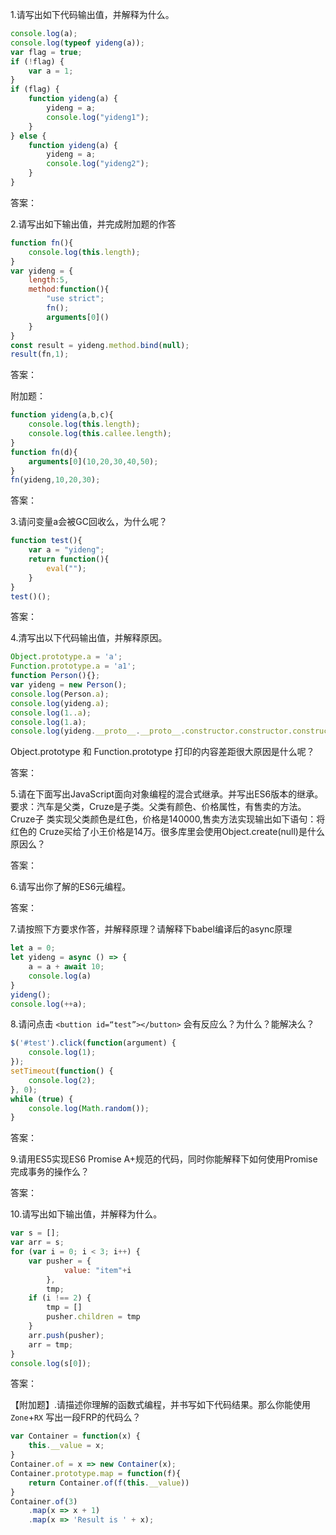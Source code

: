 1.请写出如下代码输出值，并解释为什么。
``` javascript
console.log(a);
console.log(typeof yideng(a));
var flag = true;
if (!flag) {
	var a = 1;
}
if (flag) {
    function yideng(a) {
        yideng = a;
        console.log("yideng1");
    }
} else {
    function yideng(a) {
        yideng = a;
        console.log("yideng2");
    }
}
```
答案：

2.请写出如下输出值，并完成附加题的作答
``` javascript
function fn(){
	console.log(this.length);
}
var yideng = {
    length:5,
    method:function(){
        "use strict";
        fn();
        arguments[0]()
    }
}
const result = yideng.method.bind(null);
result(fn,1);
```
答案：

附加题：
``` javascript
function yideng(a,b,c){
    console.log(this.length); 
    console.log(this.callee.length); 
}
function fn(d){
	arguments[0](10,20,30,40,50);
}
fn(yideng,10,20,30);
```
答案：

3.请问变量a会被GC回收么，为什么呢？
``` javascript
function test(){
    var a = "yideng";
    return function(){
        eval("");
    }
}
test()();
```
答案：

4.清写出以下代码输出值，并解释原因。
``` javascript
Object.prototype.a = 'a';
Function.prototype.a = 'a1';
function Person(){};
var yideng = new Person();
console.log(Person.a);
console.log(yideng.a);
console.log(1..a);
console.log(1.a);
console.log(yideng.__proto__.__proto__.constructor.constructor.constructor);
```
Object.prototype 和 Function.prototype 打印的内容差距很大原因是什么呢？

答案：

5.请在下面写出JavaScript面向对象编程的混合式继承。并写出ES6版本的继承。
要求：汽车是父类，Cruze是子类。父类有颜色、价格属性，有售卖的方法。Cruze子
类实现父类颜色是红色，价格是140000,售卖方法实现输出如下语句：将 红色的
Cruze买给了小王价格是14万。很多库里会使用Object.create(null)是什么原因么？

答案：

6.请写出你了解的ES6元编程。

答案：

7.请按照下方要求作答，并解释原理？请解释下babel编译后的async原理
``` javascript
let a = 0;
let yideng = async () => {
    a = a + await 10;
    console.log(a)
}
yideng();
console.log(++a);
```

8.请问点击 `<buttion id=“test”></button>` 会有反应么？为什么？能解决么？
``` javascript
$('#test').click(function(argument) {
    console.log(1);
});
setTimeout(function() {
    console.log(2);
}, 0);
while (true) {
    console.log(Math.random());
}
```
答案：

9.请用ES5实现ES6 Promise A+规范的代码，同时你能解释下如何使用Promise完成事务的操作么？

答案：

10.请写出如下输出值，并解释为什么。
``` javascript
var s = [];
var arr = s;
for (var i = 0; i < 3; i++) {
    var pusher = {
            value: "item"+i
        },
        tmp;
    if (i !== 2) {
        tmp = []
        pusher.children = tmp
    }
    arr.push(pusher);
    arr = tmp;
}
console.log(s[0]);
```

答案：

【附加题】.请描述你理解的函数式编程，并书写如下代码结果。那么你能使用 `Zone`+`RX` 写出一段FRP的代码么？

``` javascript
var Container = function(x) {
    this.__value = x;
}
Container.of = x => new Container(x);
Container.prototype.map = function(f){
    return Container.of(f(this.__value))
}
Container.of(3)
    .map(x => x + 1) 
    .map(x => 'Result is ' + x);
```
